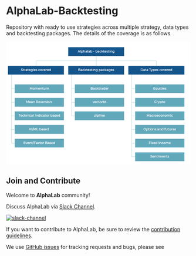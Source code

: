 # AlphaLab-Backtesting

Repository with ready to use strategies across multiple strategy, data types and backtesting packages.
The details of the coverage is as follows

![AlphaLab-Backtesting](./Alphalab-backtesting.png)


## Join and Contribute

Welcome to **AlphaLab** community!

Discuss AlphaLab via [Slack Channel](https://join.slack.com/t/mlfinanceblue-q2l7730/shared_invite/zt-1wo8hfy2p-yAbac40uaYAxPSSjpxIBmg).


<a href="https://join.slack.com/t/ai4financeworkspace/shared_invite/zt-v670l1jm-dzTgIT9fHZIjjrqprrY0kg" target="\_blank">
	<div align="left">
		<img src=https://ubwp.buffalo.edu/happe/wp-content/uploads/sites/92/2019/12/slack_logo.png alt=slack-channel width="15%"/>
	</div>
</a>

If you want to contribute to AlphaLab, be sure to review the
[contribution guidelines](CONTRIBUTING.md).

We use [GitHub issues](https://github.com/Quanturf/AlphaLab-Backtesting/issues) for
tracking requests and bugs, please see
